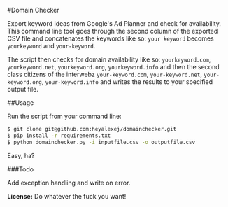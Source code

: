 #Domain Checker
 
Export keyword ideas from Google's Ad Planner and check for availability.
This command line tool goes through the second column of the exported CSV file and concatenates the keywords like so: `your keyword` becomes `yourkeyword` and `your-keyword`. 

The script then checks for domain availability like so: `yourkeyword.com`, `yourkeyword.net`, `yourkeyword.org`, `yourkeyword.info` and then the second class citizens of the interwebz `your-keyword.com`, `your-keyword.net`, `your-keyword.org`, `your-keyword.info` and writes the results to your specified output file.

##Usage

Run the script from your command line:

```bash
$ git clone git@github.com:heyalexej/domainchecker.git
$ pip install -r requirements.txt
$ python domainchecker.py -i inputfile.csv -o outputfile.csv
```

Easy, ha?

###Todo

Add exception handling and write on error.


**License:** Do whatever the fuck you want!

